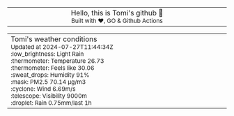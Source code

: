 
<div align="center">
<table>
<tbody>
<td align="center">
<img width="2000" height="0"><br>
Hello, this is Tomi's github 👋<br>
<sup>Built with ❤️, GO & Github Actions</sup><br>
<img width="2000" height="0">
</td>
</tbody>
</table>
</div>
<table>
<tbody>
<td align="left">
<img width="2000" height="0"><br>
Tomi's weather conditions<br>
<sup>Updated at 2024-07-27T11:44:34Z</sup><br>
<sup>:low_brightness: Light Rain</sup><br>
<sup>:thermometer: Temperature 26.73 </sup><br>
<sup>:thermometer: Feels like 30.06</sup><br>
<sup>:sweat_drops: Humidity 91%</sup><br>
<sup>:mask: PM2.5 70.14 μg/m3</sup><br>
<sup>:cyclone: Wind 6.69m/s </sup><br>
<sup>:telescope: Visibility 9000m </sup><br>
<sup>:droplet: Rain 0.75mm/last 1h </sup><br>
<img width="2000" height="0">
</td>
<td align="left">
<img width="2000" height="0"><br>
<br>
<img width="2000" height="0">
</td>
</tbody>
</table>
</div>
    